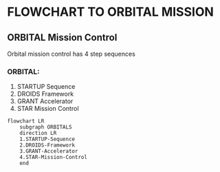 # FLOWCHART TO ORBITAL MISSION

## ORBITAL Mission Control
Orbital mission control has 4 step sequences
 
### ORBITAL:
1. STARTUP Sequence
2. DROIDS Framework
3. GRANT Accelerator
4. STAR Mission Control


```mermaid
flowchart LR
    subgraph ORBITALS
    direction LR
    1.STARTUP-Sequence
    2.DROIDS-Framework
    3.GRANT-Accelerator
    4.STAR-Mission-Control
    end
```

